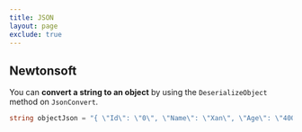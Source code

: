 ```yaml
---
title: JSON
layout: page
exclude: true
---
```


## Newtonsoft

You can **convert a string to an object** by using the `DeserializeObject` method on `JsonConvert`.
```csharp
string objectJson = "{ \"Id\": \"0\", \"Name\": \"Xan\", \"Age\": \"400\" }";

```
<!--stackedit_data:
eyJoaXN0b3J5IjpbOTg2MDEyMTUxXX0=
-->